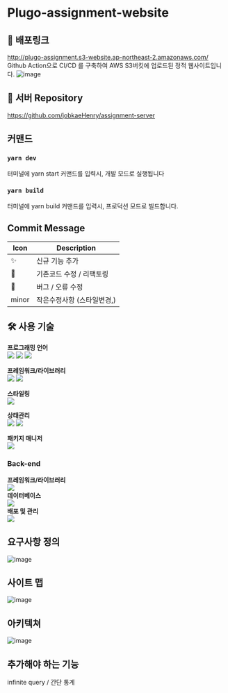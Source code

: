 # Plugo-assignment-website
## 🔗 배포링크
http://plugo-assignment.s3-website.ap-northeast-2.amazonaws.com/ </br>
Github Action으로 CI/CD 를 구축하여 AWS S3버킷에 업로드된 정적 웹사이트입니다.
![image](https://github.com/jobkaeHenry/assignment-website/assets/100949102/45505cb0-bf44-4934-b7f3-6e2d3c72962e)

## 🔗 서버 Repository
https://github.com/jobkaeHenry/assignment-server
</br>

##  커맨드
### `yarn dev`

터미널에 yarn start 커맨드를 입력시, 개발 모드로 실행됩니다

### `yarn build`

터미널에 yarn build 커맨드를 입력시, 프로덕션 모드로 빌드합니다.


## Commit Message
| Icon  | Description              |
| ----- | ------------------------ |
| ✨    | 신규 기능 추가           |
| :art: | 기존코드 수정 / 리팩토링 |
| :bug: | 버그 / 오류 수정         |
| minor | 작은수정사항 (스타일변경,)         |

## :hammer_and_wrench: 사용 기술

**프로그래밍 언어**<br>
<img src="https://img.shields.io/badge/HTML5-E34F26?style=flat-square&logo=HTML5&logoColor=white"/> <img src="https://img.shields.io/badge/CSS3-1572B6?style=flat-square&logo=CSS3&logoColor=white"/> <img src="https://img.shields.io/badge/Typescript-3178C6?style=flat-square&logo=Typescript&logoColor=white"/><br>

**프레임워크/라이브러리**<br>
<img src="https://img.shields.io/badge/React-61DAFB?style=flat-square&logo=React&logoColor=white"/> <img src="https://img.shields.io/badge/React_router-CA4245?style=flat-square&logo=react-router&logoColor=white"/><br>

**스타일링**<br>
<img src="https://img.shields.io/badge/emotion-DB7093?style=flat-square&logo=styled-components&logoColor=white"/><br>

**상태관리**<br>
<img src="https://img.shields.io/badge/Recoil-5466FB?style=flat-square&logo=react&logoColor=white"/> <img src="https://img.shields.io/badge/ReactQuery-FF4154?style=flat-square&logo=ReactQuery&logoColor=white"/><br>

**패키지 매니저**<br>
<img src="https://img.shields.io/badge/Yarn-2C8EBB?style=flat-square&logo=Yarn&logoColor=white"/><br>

### Back-end
**프레임워크/라이브러리**<br>
<img src="https://img.shields.io/badge/Express-333333?style=flat-square&logo=Express&logoColor=white"/><br>
**데이터베이스**<br>
<img src="https://img.shields.io/badge/MongoDB-111777111?style=flat-square&logo=MongoDB&logoColor=white"/><br>
**배포 및 관리**<br>
<img src="https://img.shields.io/badge/Amazon_AWS-232F3E?style=flat-square&logo=Amazon AWS&logoColor=white"/>
<br>

## 요구사항 정의
![image](https://github.com/jobkaeHenry/assignment-website/assets/100949102/3dc732db-ea8e-4274-818e-d5666b478a81)
<br>
## 사이트 맵
![image](https://github.com/jobkaeHenry/assignment-website/assets/100949102/b2eefa7b-da00-4ea2-ae39-34c611b8bcab)

## 아키텍쳐
![image](https://github.com/jobkaeHenry/assignment-website/assets/100949102/df36a36f-a7b1-48f6-92f0-d89ef4527d38)

## 추가해야 하는 기능
infinite query / 간단 통계
